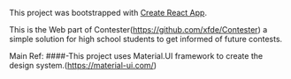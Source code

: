 This project was bootstrapped with [Create React App](https://github.com/facebook/create-react-app).

This is the Web part of Contester(https://github.com/xfde/Contester) a simple solution for high school students to get informed of future contests.

Main Ref:
####-This project uses Material.UI framework to create the design system.(https://material-ui.com/)
